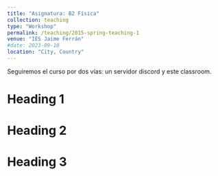 ```yaml
---
title: "Asignatura: B2 Física"
collection: teaching
type: "Workshop"
permalink: /teaching/2015-spring-teaching-1
venue: "IES Jaime Ferrán"
#date: 2023-09-10
location: "City, Country"
---
```


Seguiremos el curso por dos vías: un servidor discord y este classroom.

Heading 1
======

Heading 2
======

Heading 3
======
